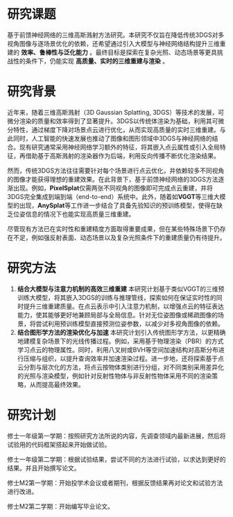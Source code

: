 # 研究课题

基于前馈神经网络的三维高斯溅射方法研究。本研究不仅旨在降低传统3DGS对多视角图像与逐场景优化的依赖，还希望通过引入大模型与神经网络结构提升三维重建的 **效率、鲁棒性与泛化能力** 。最终目标是探索在复杂光照、动态场景等更具挑战性的条件下，仍能实现 **高质量、实时的三维重建与渲染** 。

# 研究背景

近年来，随着三维高斯溅射（3D Gaussian Splatting, 3DGS）等技术的发展，可微分渲染的质量和效率得到了显著提升。3DGS以传统体渲染为基础，利用其可微分特性，通过梯度下降对场景点云进行优化，从而实现高质量的实时三维重建。与此同时，人工智能的快速发展也推动了图像和图形领域中3DGS与神经网络的结合。现有研究通常采用神经网络学习额外的特征，将其嵌入点云属性或引入全局特征，再借助基于高斯溅射的渲染器作为后端，利用反向传播不断优化渲染结果。

然而，传统3DGS方法往往需要针对每个场景进行点云优化，并依赖较多不同视角的图像才能获得理想的重建效果。在此背景下，基于前馈神经网络的3DGS方法逐渐出现。例如，**PixelSplat**仅需两张不同视角的图像即可完成点云重建，并将3DGS完全集成到端到端（end-to-end）系统中。此外，随着如**VGGT**等三维大模型的出现，**AnySplat**等工作进一步结合了具备先验知识的预训练模型，使得在缺乏位姿信息的情况下也能实现高质量三维重建。

尽管现有方法已在实时性和重建精度方面取得重要成果，但在某些特殊场景下仍存在不足，例如强反射表面、动态场景以及复杂光照条件下的重建质量仍有待提升。

# 研究方法

1. **结合大模型与注意力机制的高效三维重建**
   本研究计划基于类似VGGT的三维预训练大模型，将其嵌入3DGS的训练与推理管线，探索如何在保证实时性的同时提升三维重建质量。在点云表示中引入注意力机制，以增强点云的特征表达能力，使其能够更好地兼顾局部与全局信息。针对无位姿图像或稀疏图像的场景，将尝试利用预训练模型直接预测位姿参数，以减少对多视角图像的依赖。
2. **结合图形学方法的渲染优化与加速**
   本研究计划引入传统图形学方法，以更精确地建模复杂场景下的光线传播过程。例如，采用基于物理渲染（PBR）的方式学习点云的物理属性。同时，利用八叉树或BVH等空间加速结构对高斯分布进行压缩与组织，以提升查询效率并加速渲染过程。进一步地，还将探索基于点云分割与层次化的方法，将点云按物体类别进行分组，对不同类别采用差异化的光照与渲染模型，例如针对反射性物体与非反射性物体采用不同的渲染策略，从而提高最终效果。

# 研究计划

修士一年级第一学期：按照研究方法所说的内容，先调查领域内最新进展，然后将试验用的代码框架搭起来开始做试验。

修士一年级第二学期：根据试验结果，尝试不同的方法进行试验，以求达到更好的结果。并且开始撰写论文。

修士M2第一学期：开始投学术会议或者期刊，根据反馈结果再对论文和试验方法进行改进。

修士M2第二学期：开始编写毕业论文。
